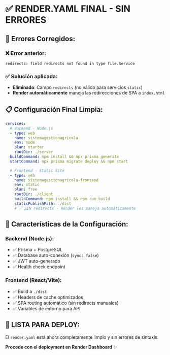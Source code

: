 # ✅ RENDER.YAML FINAL - SIN ERRORES

## 🔧 **Errores Corregidos:**

### ❌ **Error anterior:**

```fence
redirects: field redirects not found in type file.Service
```

### ✅ **Solución aplicada:**

- **Eliminado**: Campo `redirects` (no válido para servicios `static`)
- **Render automáticamente** maneja las redirecciones de SPA a `index.html`

## 📋 **Configuración Final Limpia:**

```yaml
services:
  # Backend - Node.js
  - type: web
    name: sistemagestionagricola
    env: node
    plan: starter
    rootDir: ./server
  buildCommand: npm install && npx prisma generate
  startCommand: npx prisma migrate deploy && npm start

  # Frontend - Static Site
  - type: web
    name: sistemagestionagricola-frontend
    env: static
    plan: free
    rootDir: ./client
    buildCommand: npm install && npm run build
    staticPublishPath: ./dist
    # ✅ SIN redirects - Render los maneja automáticamente
```

## 🎯 **Características de la Configuración:**

### **Backend (Node.js):**

- ✅ Prisma + PostgreSQL
- ✅ Database auto-conexión (`sync: false`)
- ✅ JWT auto-generado
- ✅ Health check endpoint

### **Frontend (React/Vite):**

- ✅ Build a `./dist`
- ✅ Headers de cache optimizados
- ✅ SPA routing automático (sin redirects manuales)
- ✅ Variables de entorno para API

## 🚀 **LISTA PARA DEPLOY:**

El `render.yaml` está ahora completamente limpio y sin errores de sintaxis.

**Procede con el deployment en Render Dashboard** ✨
